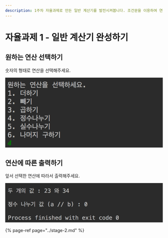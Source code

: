 ```yaml
---
description: 1주차 자율과제로 만든 일반 계산기를 발전시켜봅니다. 조건문을 이용하여 연산 방법도 선택하여 원하는 연산만 하고 출력할 수 있도록 합니다.
---
```


# 자율과제 1 - 일반 계산기 완성하기

## 원하는 연산 선택하기

숫자의 형태로 연산을 선택해주세요.

![&#xC5F0;&#xC0B0; &#xC120;&#xD0DD;&#xD558;&#xAE30;](../../.gitbook/assets/image%20%2827%29.png)

## 연산에 따른 출력하기

앞서 선택한 연산에 따라서 출력해주세요.

![&#xCD9C;&#xB825; &#xACB0;&#xACFC;](../../.gitbook/assets/image%20%2828%29.png)

{% page-ref page="../stage-2.md" %}

